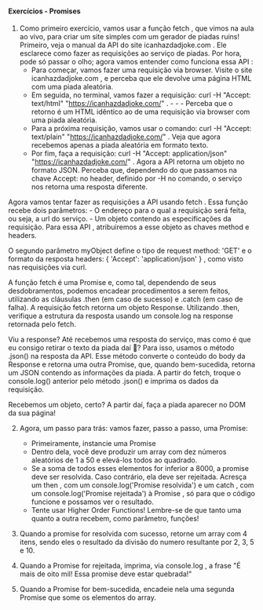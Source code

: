 #### Exercícios - Promises

1. Como primeiro exercício, vamos usar a função fetch , que vimos na aula ao vivo, para criar um site simples com um gerador de piadas ruins!
    Primeiro, veja o manual da API do site icanhazdadjoke.com . Ele esclarece como fazer as requisições ao serviço de piadas. Por hora, pode só passar o olho; agora vamos entender como funciona essa API :
    - Para começar, vamos fazer uma requisição via browser. Visite o site icanhazdadjoke.com , e perceba que ele devolve uma página HTML com uma piada aleatória.
    - Em seguida, no terminal, vamos fazer a requisição: curl -H "Accept: text/html" "https://icanhazdadjoke.com/" . - - - Perceba que o retorno é um HTML idêntico ao de uma requisição via browser com uma piada aleatória.
    - Para a próxima requisição, vamos usar o comando: curl -H "Accept: text/plain" "https://icanhazdadjoke.com/" . Veja que agora recebemos apenas a piada aleatória em formato texto.
    - Por fim, faça a requisição: curl -H "Accept: application/json" "https://icanhazdadjoke.com/" . Agora a API retorna um objeto no formato JSON. Perceba que, dependendo do que passamos na chave Accept: no header, definido por -H no comando, o serviço nos retorna uma resposta diferente.

Agora vamos tentar fazer as requisições a API usando fetch . Essa função recebe dois parâmetros:
    - O endereço para o qual a requisição será feita, ou seja, a url do serviço.
    - Um objeto contendo as especificações da requisição. Para essa API , atribuiremos a esse objeto as chaves method e headers.
  
O segundo parâmetro myObject define o tipo de request method: 'GET' e o formato da resposta headers: { 'Accept': 'application/json' } , como visto nas requisições via curl.

A função fetch é uma Promise e, como tal, dependendo de seus desdobramentos, podemos encadear procedimentos a serem feitos, utilizando as cláusulas .then (em caso de sucesso) e .catch (em caso de falha). A requisição fetch retorna um objeto Response. Utilizando .then, verifique a estrutura da resposta usando um console.log na response retornada pelo fetch.

Viu a response? Até recebemos uma resposta do serviço, mas como é que eu consigo retirar o texto da piada daí 🤔?
Para isso, usamos o método .json() na resposta da API. Esse método converte o conteúdo do body da Response e retorna uma outra Promise, que, quando bem-sucedida, retorna um JSON contendo as informações da piada.
A partir do fetch, troque o console.log() anterior pelo método .json() e imprima os dados da requisição.

Recebemos um objeto, certo? A partir daí, faça a piada aparecer no DOM da sua página!

2. Agora, um passo para trás: vamos fazer, passo a passo, uma Promise:
    - Primeiramente, instancie uma Promise
    - Dentro dela, você deve produzir um array com dez números aleatórios de 1 a 50 e elevá-los todos ao quadrado.
    - Se a soma de todos esses elementos for inferior a 8000, a promise deve ser resolvida. Caso contrário, ela deve ser rejeitada. Acresça um then , com um console.log('Promise resolvida') e um catch , com um console.log('Promise rejeitada') à Promise , só para que o código funcione e possamos ver o resultado.
    - Tente usar Higher Order Functions! Lembre-se de que tanto uma quanto a outra recebem, como parâmetro, funções!

3. Quando a promise for resolvida com sucesso, retorne um array com 4 itens, sendo eles o resultado da divisão do numero resultante por 2, 3, 5 e 10.
   
4. Quando a Promise for rejeitada, imprima, via console.log , a frase "É mais de oito mil! Essa promise deve estar quebrada!"
   
5. Quando a Promise for bem-sucedida, encadeie nela uma segunda Promise que some os elementos do array.